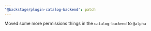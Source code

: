 ```yaml
---
'@backstage/plugin-catalog-backend': patch
---
```


Moved some more permissions things in the `catalog-backend` to `@alpha`
